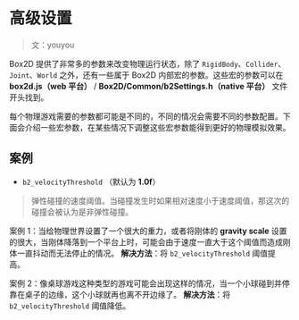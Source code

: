 # 高级设置

> 文：youyou

Box2D 提供了非常多的参数来改变物理运行状态，除了 `RigidBody`、`Collider`、`Joint`、`World` 之外，还有一些属于 Box2D 内部宏的参数。这些宏的参数可以在 **box2d.js（web 平台）** / **Box2D/Common/b2Settings.h（native 平台）** 文件开头找到。

每个物理游戏需要的参数都可能是不同的，不同的情况会需要不同的参数配置。下面会介绍一些宏参数，在某些情况下调整这些宏参数能得到更好的物理模拟效果。



## 案例

- `b2_velocityThreshold` （默认为 **1.0f**）

> 弹性碰撞的速度阈值。当碰撞发生时如果相对速度小于速度阈值，那这次的碰撞会被认为是非弹性碰撞。

案例 1：当给物理世界设置了一个很大的重力，或者将刚体的 **gravity scale** 设置的很大，当刚体降落到一个平台上时，可能会由于速度一直大于这个阈值而造成刚体一直抖动而无法停止的情况。
**解决方法**：将 `b2_velocityThreshold` 阈值提高。



案例 2：像桌球游戏这种类型的游戏可能会出现这样的情况，当一个小球碰到并停靠在桌子的边缘，这个小球就再也离不开边缘了。
**解决方法**：将 `b2_velocityThreshold` 阈值降低。